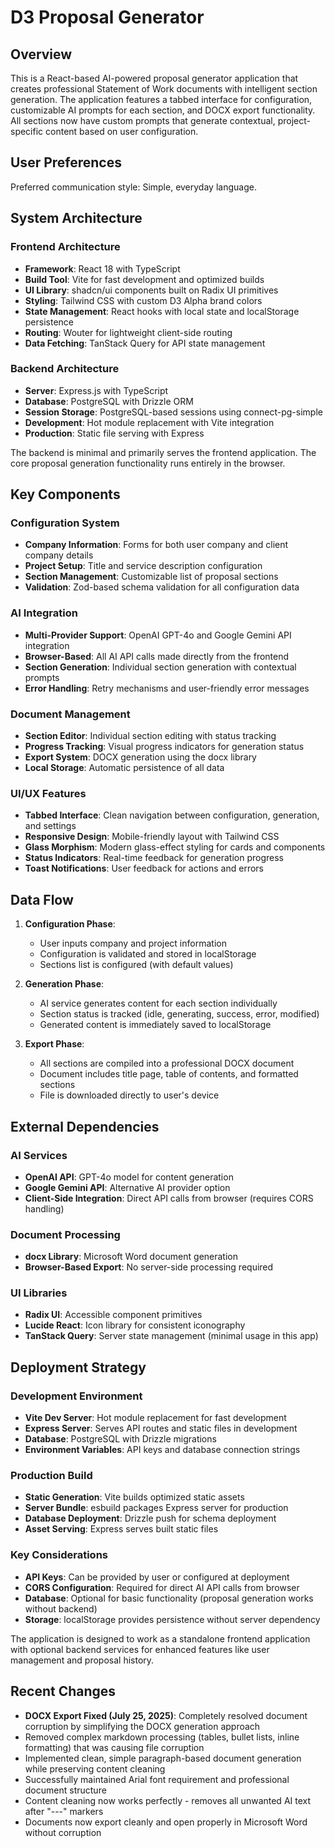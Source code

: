 # D3 Proposal Generator

## Overview

This is a React-based AI-powered proposal generator application that creates professional Statement of Work documents with intelligent section generation. The application features a tabbed interface for configuration, customizable AI prompts for each section, and DOCX export functionality. All sections now have custom prompts that generate contextual, project-specific content based on user configuration.

## User Preferences

Preferred communication style: Simple, everyday language.

## System Architecture

### Frontend Architecture
- **Framework**: React 18 with TypeScript
- **Build Tool**: Vite for fast development and optimized builds
- **UI Library**: shadcn/ui components built on Radix UI primitives
- **Styling**: Tailwind CSS with custom D3 Alpha brand colors
- **State Management**: React hooks with local state and localStorage persistence
- **Routing**: Wouter for lightweight client-side routing
- **Data Fetching**: TanStack Query for API state management

### Backend Architecture
- **Server**: Express.js with TypeScript
- **Database**: PostgreSQL with Drizzle ORM
- **Session Storage**: PostgreSQL-based sessions using connect-pg-simple
- **Development**: Hot module replacement with Vite integration
- **Production**: Static file serving with Express

The backend is minimal and primarily serves the frontend application. The core proposal generation functionality runs entirely in the browser.

## Key Components

### Configuration System
- **Company Information**: Forms for both user company and client company details
- **Project Setup**: Title and service description configuration
- **Section Management**: Customizable list of proposal sections
- **Validation**: Zod-based schema validation for all configuration data

### AI Integration
- **Multi-Provider Support**: OpenAI GPT-4o and Google Gemini API integration
- **Browser-Based**: All AI API calls made directly from the frontend
- **Section Generation**: Individual section generation with contextual prompts
- **Error Handling**: Retry mechanisms and user-friendly error messages

### Document Management
- **Section Editor**: Individual section editing with status tracking
- **Progress Tracking**: Visual progress indicators for generation status
- **Export System**: DOCX generation using the docx library
- **Local Storage**: Automatic persistence of all data

### UI/UX Features
- **Tabbed Interface**: Clean navigation between configuration, generation, and settings
- **Responsive Design**: Mobile-friendly layout with Tailwind CSS
- **Glass Morphism**: Modern glass-effect styling for cards and components
- **Status Indicators**: Real-time feedback for generation progress
- **Toast Notifications**: User feedback for actions and errors

## Data Flow

1. **Configuration Phase**:
   - User inputs company and project information
   - Configuration is validated and stored in localStorage
   - Sections list is configured (with default values)

2. **Generation Phase**:
   - AI service generates content for each section individually
   - Section status is tracked (idle, generating, success, error, modified)
   - Generated content is immediately saved to localStorage

3. **Export Phase**:
   - All sections are compiled into a professional DOCX document
   - Document includes title page, table of contents, and formatted sections
   - File is downloaded directly to user's device

## External Dependencies

### AI Services
- **OpenAI API**: GPT-4o model for content generation
- **Google Gemini API**: Alternative AI provider option
- **Client-Side Integration**: Direct API calls from browser (requires CORS handling)

### Document Processing
- **docx Library**: Microsoft Word document generation
- **Browser-Based Export**: No server-side processing required

### UI Libraries
- **Radix UI**: Accessible component primitives
- **Lucide React**: Icon library for consistent iconography
- **TanStack Query**: Server state management (minimal usage in this app)

## Deployment Strategy

### Development Environment
- **Vite Dev Server**: Hot module replacement for fast development
- **Express Server**: Serves API routes and static files in development
- **Database**: PostgreSQL with Drizzle migrations
- **Environment Variables**: API keys and database connection strings

### Production Build
- **Static Generation**: Vite builds optimized static assets
- **Server Bundle**: esbuild packages Express server for production
- **Database Deployment**: Drizzle push for schema deployment
- **Asset Serving**: Express serves built static files

### Key Considerations
- **API Keys**: Can be provided by user or configured at deployment
- **CORS Configuration**: Required for direct AI API calls from browser
- **Database**: Optional for basic functionality (proposal generation works without backend)
- **Storage**: localStorage provides persistence without server dependency

The application is designed to work as a standalone frontend application with optional backend services for enhanced features like user management and proposal history.

## Recent Changes

- **DOCX Export Fixed (July 25, 2025)**: Completely resolved document corruption by simplifying the DOCX generation approach
- Removed complex markdown processing (tables, bullet lists, inline formatting) that was causing file corruption
- Implemented clean, simple paragraph-based document generation while preserving content cleaning
- Successfully maintained Arial font requirement and professional document structure
- Content cleaning now works perfectly - removes all unwanted AI text after "---" markers
- Documents now export cleanly and open properly in Microsoft Word without corruption